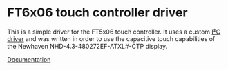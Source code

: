 FT6x06 touch controller driver
====
This is a simple driver for the FT5x06 touch controller. It uses a custom [I²C
driver](http://github.com/misje/pic24I2C/) and was written in order to use the
capacitive touch capabilities of the Newhaven NHD-4.3-480272EF-ATXL#-CTP
display.

[Documentation](http://misje.github.io/picDoc/)
